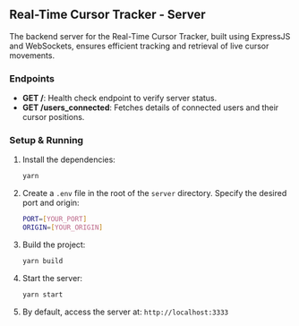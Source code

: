 ## Real-Time Cursor Tracker - Server

The backend server for the Real-Time Cursor Tracker, built using ExpressJS and WebSockets, ensures efficient tracking and retrieval of live cursor movements.

### Endpoints

- **GET /**: Health check endpoint to verify server status.
- **GET /users_connected**: Fetches details of connected users and their cursor positions.

### Setup & Running

1. Install the dependencies:
   ```bash
   yarn
   ```

2. Create a `.env` file in the root of the `server` directory. Specify the desired port and origin:
   ```bash
   PORT=[YOUR_PORT]
   ORIGIN=[YOUR_ORIGIN]
   ```

3. Build the project:
   ```bash
   yarn build
   ```

4. Start the server:
   ```bash
   yarn start
   ```

5. By default, access the server at: `http://localhost:3333`
